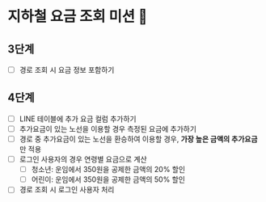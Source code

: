# 지하철 요금 조회 미션 🚃

## 3단계
- [ ] 경로 조회 시 요금 정보 포함하기
  
## 4단계
- [ ] LINE 테이블에 추가 요금 컬럼 추가하기
- [ ] 추가요금이 있는 노선을 이용할 경우 측정된 요금에 추가하기
- [ ] 경로 중 추가요금이 있는 노선을 환승하여 이용할 경우, **가장 높은 금액의 추가요금**만 적용
- [ ] 로그인 사용자의 경우 연령별 요금으로 계산
    - [ ] 청소년: 운임에서 350원을 공제한 금액의 20% 할인
    - [ ] 어린이: 운임에서 350원을 공제한 금액의 50% 할인
- [ ] 경로 조회 시 로그인 사용자 처리 